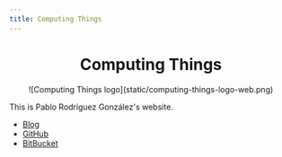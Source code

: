 ```yaml
---
title: Computing Things
---
```


# <center>Computing Things</center>

<center>![Computing Things logo](static/computing-things-logo-web.png)</center>

This is Pablo Rodríguez González's website. 

* [Blog](blog/)
* [GitHub](https://github.com/pablrod)
* [BitBucket](https://bitbucket.org/pablorodriguez/)

